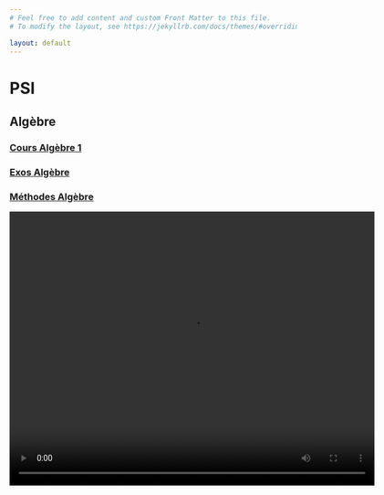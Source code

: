 ```yaml
---
# Feel free to add content and custom Front Matter to this file.
# To modify the layout, see https://jekyllrb.com/docs/themes/#overriding-theme-defaults

layout: default
---
```


# PSI

## Algèbre

### [Cours Algèbre 1](/courses/Maths_PSI_Alg1.markdown)

### [Exos Algèbre](/exercises/Maths_PSI_Alg_EX.markdown)

### [Méthodes Algèbre](/methods/Maths_PSI_Alg_MT.markdown)

<video src="https://raw.githubusercontent.com/vcncolin/lefrenchmathproject/main/assets/manim/GaussianFunction.mp4" width="640" height="480" controls></video>